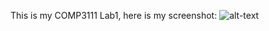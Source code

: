 This is my COMP3111 Lab1, here is my screenshot:
![alt-text](C:\Users\YUEPU\Pictures\Screenshots\COMP3111LEx.png)